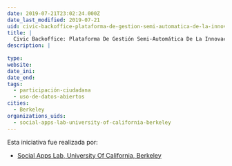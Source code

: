 ```yaml
---
date: 2019-07-21T23:02:24.000Z
date_last_modified: 2019-07-21
uid: civic-backoffice-plataforma-de-gestion-semi-automatica-de-la-innovacion-publica-y-la-participacion-ciudadana
title: |
  Civic Backoffice: Plataforma De Gestión Semi-Automática De La Innovación Pública Y La Participación Ciudadana
description: |
  
type: 
website: 
date_ini: 
date_end: 
tags:
  - participación-ciudadana
  - uso-de-datos-abiertos
cities: 
  - Berkeley
organizations_uids:
  - social-apps-lab-university-of-california-berkeley
---
```


Esta iniciativa fue realizada por:

- [Social Apps Lab, University Of California, Berkeley](/organizaciones/social-apps-lab-university-of-california-berkeley)
